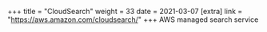 +++
title = "CloudSearch"
weight = 33
date = 2021-03-07
[extra]
link = "https://aws.amazon.com/cloudsearch/"
+++
AWS managed search service

